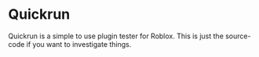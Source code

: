 # Quickrun
Quickrun is a simple to use plugin tester for Roblox.
This is just the source-code if you want to investigate things.
